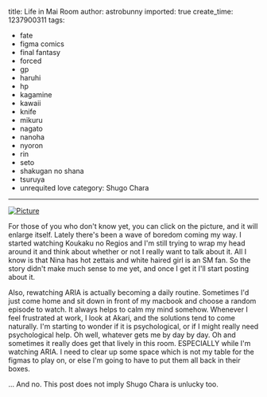 title: Life in Mai Room
author: astrobunny
imported: true
create_time: 1237900311
tags:
- fate
- figma comics
- final fantasy
- forced
- gp
- haruhi
- hp
- kagamine
- kawaii
- knife
- mikuru
- nagato
- nanoha
- nyoron
- rin
- seto
- shakugan no shana
- tsuruya
- unrequited love
category: Shugo Chara
---
 [![](wp-uploads/2009/03/wpid-comic2-500x1081.jpg "Picture")](/images/wp-uploads/2009/03/wpid-comic2.jpg)  
  
For those of you who don't know yet, you can click on the picture, and it will enlarge itself. Lately there's been a wave of boredom coming my way. I started watching Koukaku no Regios and I'm still trying to wrap my head around it and think about whether or not I really want to talk about it. All I know is that Nina has hot zettais and white haired girl is an SM fan. So the story didn't make much sense to me yet, and once I get it I'll start posting about it.  
  
Also, rewatching ARIA is actually becoming a daily routine. Sometimes I'd just come home and sit down in front of my macbook and choose a random episode to watch. It always helps to calm my mind somehow. Whenever I feel frustrated at work, I look at Akari, and the solutions tend to come naturally. I'm starting to wonder if it is psychological, or if I might really need psychological help. Oh well, whatever gets me by day by day. Oh and sometimes it really does get that lively in this room. ESPECIALLY while I'm watching ARIA. I need to clear up some space which is not my table for the figmas to play on, or else I'm going to have to put them all back in their boxes.  
  
... And no. This post does not imply Shugo Chara is unlucky too.
